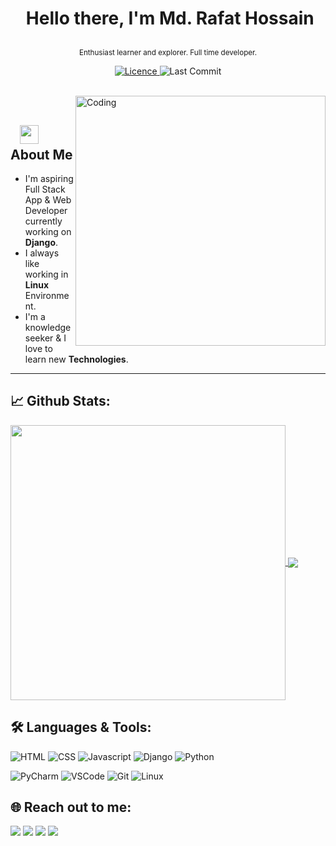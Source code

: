 # <p align="center">️ **Hello there, I'm Md. Rafat Hossain** </p>
<p align="center">️<small>Enthusiast learner and explorer. Full time developer.</small></p>

<p align="center">
<a href="https://github.com/rafathossain/rafathossain/blob/master/LICENCE">
<img alt="Licence" src="https://img.shields.io/github/license/rafathossain/rafathossain?color=brightgreen&label=LICENCE&logo=MIT"/>
</a>
<img alt="Last Commit" src="https://img.shields.io/github/last-commit/rafathossain/rafathossain?logo=markdown&label=LAST+UPDATE&color=29bf12&style=flat">
</p>
</br>
<img align="right" alt="Coding" width="400" src="https://media.giphy.com/media/Y4ak9Ki2GZCbJxAnJD/giphy.gif">
</br>

## &nbsp; &nbsp;<img src="https://media.giphy.com/media/WUlplcMpOCEmTGBtBW/giphy.gif" width="30"> **About Me**

- I'm aspiring Full Stack App & Web Developer currently working on **Django**.
- I always like working in **Linux** Environment.
- I'm a knowledge seeker & I love to learn new **Technologies**.

---

## 📈 **Github Stats:**

<a href="https://github.com/rafathossain">
<img width="440" align="center" src="https://github-readme-stats.vercel.app/api?username=rafathossain&show_icons=true&include_all_commits=true&theme=blue-green&count_private=true">
</a>
<a href="https://github.com/rafathossain/github-readme-stats">
<img align="center" src="https://github-readme-stats.anuraghazra1.vercel.app/api/top-langs/?username=rafathossain&layout=compact&theme=blue-green" />
</a>

</br>

## 🛠️ **Languages & Tools:**

![HTML](https://img.shields.io/badge/html%20-%23E34F26.svg?&style=for-the-badge&logo=html5&logoColor=white)
![CSS](https://img.shields.io/badge/css%20-%231572B6.svg?&style=for-the-badge&logo=css3&logoColor=white)
![Javascript](https://img.shields.io/badge/-Javascript-ffb400?style=for-the-badge&logo=javascript&logoColor=ffff3f)
![Django](https://img.shields.io/badge/-Django-blue?style=for-the-badge&logo=django)
![Python](https://img.shields.io/badge/-Python-green?&style=for-the-badge&logo=python&ogoColor=white)

![PyCharm](https://img.shields.io/badge/-Pycharm-019733?style=for-the-badge&logo=pycharm)
![VSCode](https://img.shields.io/badge/-vscode-007ACC?style=for-the-badge&logo=visual-studio-code)
![Git](https://img.shields.io/badge/git%20-%23F05032.svg?&style=for-the-badge&logo=git&logoColor=white)
![Linux](https://img.shields.io/badge/-linux-FCC624?style=for-the-badge&logo=linux&logoColor=black)

## 🌐 **Reach out to me:** ️

[<img src="https://img.shields.io/badge/LinkedIn-rafathossain-informational?style=for-the-badge&labelColor=black&logo=linkedin&logoColor=0077b5&&color=0077b5"/>][linkedin]
[<img src="https://img.shields.io/badge/Gmail-sayhi@rafat.me-informational?style=for-the-badge&labelColor=black&logoColor=d14836&logo=gmail&color=d14836"/>][gmail]
[<img src="https://img.shields.io/badge/Github-rafathossain-informational?style=for-the-badge&labelColor=black&logo=github&color=7d88e6"/>][github]
[<img src="https://img.shields.io/badge/Twitter-@rafathossian96-informational?style=for-the-badge&labelColor=black&logo=twitter&logoColor=#1DA1F2&color=1da1f2"/>][twitter]

<!-- Links of Definitions -->

[linkedin]: https://www.linkedin.com/in/rafathossain
[gmail]: mailto:sayhi@rafat.me "Lets connect through email"
[github]: https://github.com/rafathossain
[licence]: https://github.com/rafathossain96/rafathossain96/blob/master/LICENSE
[twitter]: https://twitter.com/rafathossian96
